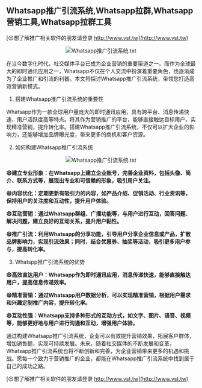 ## **Whatsapp推广引流系统,Whatsapp拉群,Whatsapp营销工具,Whatsapp拉群工具**

[😍想了解推广相关软件的朋友请登录 http://www.vst.tw](http://www.vst.tw)

 <center><img src="https://vst.tw/MP4/tuiguang/png/5.png" alt="Whatsapp推广引流系统.txt"></center>

在当今数字化时代，社交媒体平台已成为企业营销的重要渠道之一。而作为全球最大的即时通讯应用之一，Whatsapp不仅在个人交流中扮演着重要角色，也逐渐成为了企业推广和引流的利器。本文将探讨Whatsapp推广引流系统，带领您打造高效营销新模式。

1. 搭建Whatsapp推广引流系统的重要性

Whatsapp作为一款全球用户量庞大的即时通讯应用，具有跨平台、消息传递快速、用户活跃度高等特点。将其作为营销推广的平台，能够直接触达目标用户，实现精准营销，提升转化率。搭建Whatsapp推广引流系统，不仅可以扩大企业的影响力，还能够增加品牌曝光度，带来更多的商机和客户资源。

2. 如何构建Whatsapp推广引流系统

 <center><img src="https://vst.tw/MP4/tuiguang/png/0.png" alt="Whatsapp推广引流系统.txt"></center>

**😄建立专业形象：在Whatsapp上建立企业账号，完善企业资料，包括头像、简介、联系方式等，展现出专业和可信赖的形象，吸引用户关注。**

**😄内容优化：定期更新有吸引力的内容，如产品介绍、促销活动、行业资讯等，保持用户的关注度和互动性，提升用户体验。**

**😄互动营销：通过Whatsapp群组、广播功能等，与用户进行互动，回答问题、解决问题，建立良好的互动关系，提升用户黏性。**

**😄推广引流：利用Whatsapp的分享功能，引导用户分享企业信息或产品，扩散品牌影响力，实现引流效果；同时，结合优惠券、抽奖等活动，吸引更多用户参与，提高转化率。**

3. Whatspp推广引流系统的优势

**😄高效直达用户：Whatsapp作为即时通讯应用，消息传递快速，能够直接触达用户，提高信息传递效率。**

**😄精准营销：通过Whatsapp用户数据分析，可以实现精准营销，根据用户需求和兴趣定制推广内容，提升转化率。**

**😄互动性强：Whatsapp支持多种形式的互动方式，如文字、图片、语音、视频等，能够更好地与用户进行沟通和互动，增强用户体验。**

通过构建Whatsapp推广引流系统，企业可以有效提升营销效果，拓展客户群体，增加销售额，实现可持续发展。未来，随着社交媒体的不断发展和变革，Whatsapp推广引流系统也将不断创新和完善，为企业营销带来更多的机遇和挑战。愿每一个致力于营销推广的企业，都能在Whatsapp推广引流系统中找到属于自己的成功之路。

[😍想了解推广相关软件的朋友请登录 http://www.vst.tw](http://www.vst.tw)



